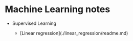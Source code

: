 # Machine Learning notes

<ul>
<li>Supervised Learning</li>
<ul>
<li>[Linear regression](./linear_regression/readme.md)</li>
</ul> 
</ul> 
